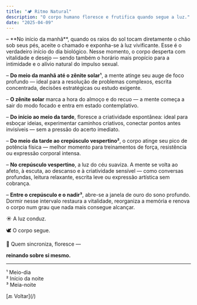 ```yaml
---
title: "🏕️ Ritmo Natural"
description: "O corpo humano floresce e frutifica quando segue a luz."
date: "2025-04-09"
---
```


<section class="section">
  – **No início da manhã**, quando os raios do sol tocam diretamente o chão sob seus pés, aceite o chamado e exponha-se à luz vivificante. Esse é o verdadeiro início do dia biológico. Nesse momento, o corpo desperta com vitalidade e desejo — sendo também o horário mais propício para a intimidade e o alívio natural do impulso sexual.

  – **Do meio da manhã até o zênite solar¹**, a mente atinge seu auge de foco profundo — ideal para a resolução de problemas complexos, escrita concentrada, decisões estratégicas ou estudo exigente.

  – **O zênite solar** marca a hora do almoço e do recuo — a mente começa a sair do modo focado e entra em estado contemplativo.

  – **Do início ao meio da tarde**, floresce a criatividade espontânea: ideal para esboçar ideias, experimentar caminhos criativos, conectar pontos antes invisíveis — sem a pressão do acerto imediato.

  – **Do meio da tarde ao crepúsculo vespertino²**, o corpo atinge seu pico de potência física — melhor momento para treinamentos de força, resistência ou expressão corporal intensa.

  – **No crepúsculo vespertino**, a luz do céu suaviza. A mente se volta ao afeto, à escuta, ao descanso e à criatividade sensível — como conversas profundas, leitura relaxante, escrita leve ou expressão artística sem cobrança.

  – **Entre o crepúsculo e o nadir³**, abre-se a janela de ouro do sono profundo. Dormir nesse intervalo restaura a vitalidade, reorganiza a memória e renova o corpo num grau que nada mais consegue alcançar.

  ☀️ A luz conduz.

  🕊 O corpo segue.

  🌱 Quem sincroniza, floresce —

  **reinando sobre si mesmo.**

  <hr />

  ¹ Meio-dia  
  ² Início da noite  
  ³ Meia-noite
</section>

<section class="section text-center">
  [🔙 Voltar](/)
</section>
